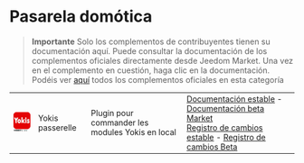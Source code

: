 
# Pasarela domótica


>**Importante**
>Solo los complementos de contribuyentes tienen su documentación aquí. Puede consultar la documentación de los complementos oficiales directamente desde Jeedom Market. Una vez en el complemento en cuestión, haga clic en la documentación.
>Podéis ver [aquí](https://market.jeedom.com/index.php?v=d&p=market&type=plugin&categorie=home+automation+protocol) todos los complementos oficiales en esta categoría


| | | | |
|--- | --- | --- | ---|
|<img src="Yokis/Yokis_icon.png" class="pluginLogo" width="100" />|Yokis passerelle|Plugin pour commander les modules Yokis en local|[Documentación estable](https://nwailly.github.io/Yokis_DOCS/docs/es_ES/Index) - [Documentación beta](https://nwailly.github.io/Yokis_DOCS/docs/es_ES/Indexbeta)<br/>[Market](https://market.jeedom.com/index.php?v=d&p=market_display&id=4248)<br/>[Registro de cambios estable](https://nwailly.github.io/Yokis_DOCS/docs/es_ES/changelog) - [Registro de cambios Beta](https://nwailly.github.io/Yokis_DOCS/docs/es_ES/changelogbeta)|
